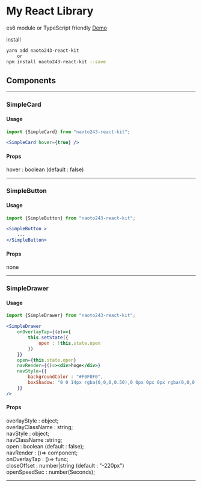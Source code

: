 # My React Library

es6 module or TypeScript friendly
[Demo](https://naotofushimi.github.io/naoto243-react-kit/)

install 
```bash
yarn add naoto243-react-kit
    or 
npm install naoto243-react-kit --save 

```


## Components

---
### SimpleCard

#### Usage
```jsx
import {SimpleCard} from "naoto243-react-kit";

<SimpleCard hover={true} />
```
#### Props
hover : boolean (default : false)
 
---
### SimpleButton

#### Usage

```jsx
import {SimpleButton} from "naoto243-react-kit";

<SimpleButton >
    ...
</SimpleButton>
```
#### Props
none
  
---
### SimpleDrawer

#### Usage
```jsx
import {SimpleDrawer} from "naoto243-react-kit";

<SimpleDrawer
    onOverlayTap={(e)=>{
        this.setState({
            open : !this.state.open
        })
    }}
    open={this.state.open}
    navRender={()=><div>hoge</div>}
    navStyle={{
        backgroundColor : "#F0F0F0",
        boxShadow: "0 0 14px rgba(0,0,0,0.50),0 0px 0px 0px rgba(0,0,0,0.24)",
    }}
/>
```  

#### Props
overlayStyle : object;  
overlayClassName : string;  
navStyle : object;  
navClassName :string;  
open : boolean (default : false);  
navRender : ()=> component;   
onOverlayTap : ()=> func;   
closeOffset : number|string  (default : "-220px")  
openSpeedSec : number(Seconds);    

---

